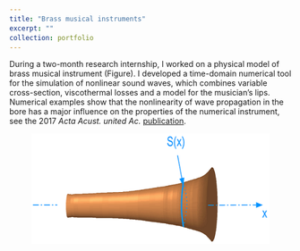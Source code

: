 ```yaml
---
title: "Brass musical instruments"
excerpt: ""
collection: portfolio
---
```


During a two-month research internship, I worked on a physical model of brass musical instrument (Figure). I developed a time-domain numerical tool for the simulation of nonlinear sound waves, which combines variable cross-section, viscothermal losses and a model for the musician’s lips. Numerical examples show that the nonlinearity of wave propagation in the bore has a major influence on the properties of the numerical instrument, see the 2017 <i>Acta Acust. united Ac.</i> [publication](/_publications/2017-01-01-aaua).

<figure>
    <img src='/images/Pavillon.png' width="476" height="198" alt="Brass instrument bore">
</figure>